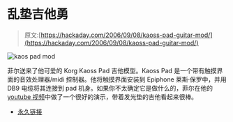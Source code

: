 # 乱垫吉他勇

> 原文:[https://hackaday.com/2006/09/08/kaoss-pad-guitar-mod/](https://hackaday.com/2006/09/08/kaoss-pad-guitar-mod/)

![kaos pad mod](../Images/8f4cff8d89c4994363a3acde606ff0ef.png)

菲尔送来了他可爱的 Korg Kaoss Pad 吉他模型。Kaoss Pad 是一个带有触摸界面的音效处理器/midi 控制器。他将触摸界面安装到 Epiphone 莱斯·保罗中，并用 DB9 电缆将其连接到 pad 机身。如果你不太确定它是做什么的，菲尔在他的 [youtube 视频](http://www.youtube.com/watch?v=mHKtxYCcwOE)中做了一个很好的演示，带着发光垫的吉他看起来很棒。

*   [永久链接](http://unmaintained.blogspot.com/2006/09/phils-kaoss-pad-guitar-mod.html)